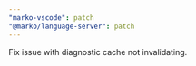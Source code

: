 ```yaml
---
"marko-vscode": patch
"@marko/language-server": patch
---
```


Fix issue with diagnostic cache not invalidating.
